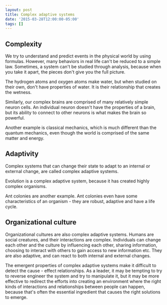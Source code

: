 ```yaml
---
layout: post
title: Complex adaptive systems
date: '2015-03-28T12:00:00-05:00'
tags: []
---
```


Complexity
----------

We try to understand and predict events in the physical world by using formulas. However, many behaviors in real life can't be reduced to a simple law. Sometimes, a system can't be studied through analysis, because when you take it apart, the pieces don't give you the full picture.

The hydrogen atoms and oxygen atoms make water, but when studied on their own, don't have properties of water. It is their relationship that creates the wetness.

Similarly, our complex brains are comprised of many relatively simple neuron cells. An individual neuron doesn't have the properties of a brain, but its ability to connect to other neurons is what makes the brain so powerful.

Another example is classical mechanics, which is much different than the quantum mechanics, even though the world is comprised of the same matter and energy.

Adaptivity
----------

Complex systems that can change their state to adapt to an internal or external change, are called complex adaptive systems.

Evolution is a complex adaptive system, because it has created highly complex organisms.

Ant colonies are another example. Ant colonies even have some characteristics of an organism - they are robust, adaptive and have a life cycle.

Organizational culture
-----------------------

Organizational cultures are also complex adaptive systems. Humans are social creatures, and their interactions are complex. Individuals can change each other and the culture by influencing each other, sharing information, choosing to interact with others to gain access to new information etc. They are also adaptive, and can react to both internal and external changes.

The emergent properties of complex adaptive systems make it difficult to detect the cause - effect relationships. As a leader, it may be tempting to try to reverse engineer the system and try to manipulate it, but it may be more effective to redirect the efforts into creating an environment where the right kinds of interactions and relationships between people can happen, because that's often the essential ingredient that causes the right solutions to emerge.

